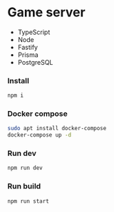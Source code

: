 # Game server

- TypeScript
- Node
- Fastify
- Prisma
- PostgreSQL

### Install

```bash
npm i
```

### Docker compose

```bash
sudo apt install docker-compose
docker-compose up -d
```

### Run dev

```bash
npm run dev
```

### Run build

```bash
npm run start
```
